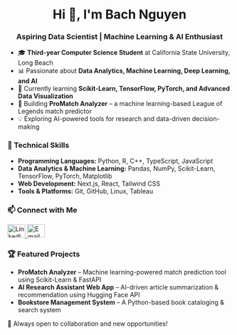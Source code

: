 <h1 align="center">Hi 👋, I'm Bach Nguyen</h1>
<h3 align="center">Aspiring Data Scientist | Machine Learning & AI Enthusiast</h3>

- 🎓 **Third-year Computer Science Student** at California State University, Long Beach  
- 📊 Passionate about **Data Analytics, Machine Learning, Deep Learning, and AI**  
- 🧠 Currently learning **Scikit-Learn, TensorFlow, PyTorch, and Advanced Data Visualization**  
- 🚀 Building **ProMatch Analyzer** – a machine learning-based League of Legends match predictor  
- 💡 Exploring AI-powered tools for research and data-driven decision-making  

### 🔧 Technical Skills  
- **Programming Languages:** Python, R, C++, TypeScript, JavaScript  
- **Data Analytics & Machine Learning:** Pandas, NumPy, Scikit-Learn, TensorFlow, PyTorch, Matplotlib  
- **Web Development:** Next.js, React, Tailwind CSS  
- **Tools & Platforms:** Git, GitHub, Linux, Tableau  

### 📫 Connect with Me  
<a href="https://linkedin.com/in/bachtn" target="blank">
  <img src="https://raw.githubusercontent.com/rahuldkjain/github-profile-readme-generator/master/src/images/icons/Social/linked-in-alt.svg" alt="LinkedIn" height="30" width="40" />
</a>
<a href="mailto:bach.tnguyen@outlook.com">
  <img src="https://upload.wikimedia.org/wikipedia/commons/4/4e/Gmail_Icon.png" alt="Email" height="30" width="40" />
</a>

### 🏆 Featured Projects  
- **ProMatch Analyzer** – Machine learning-powered match prediction tool using Scikit-Learn & FastAPI  
- **AI Research Assistant Web App** – AI-driven article summarization & recommendation using Hugging Face API  
- **Bookstore Management System** – A Python-based book cataloging & search system  

🚀 Always open to collaboration and new opportunities!
